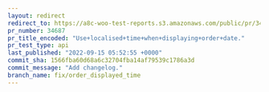 ```yaml
---
layout: redirect
redirect_to: https://a8c-woo-test-reports.s3.amazonaws.com/public/pr/34687/api/index.html
pr_number: 34687
pr_title_encoded: "Use+localised+time+when+displaying+order+date."
pr_test_type: api
last_published: "2022-09-15 05:52:55 +0000"
commit_sha: 1566fba60d68a6c32704fba14af79539c1786a3d
commit_message: "Add changelog."
branch_name: fix/order_displayed_time
---
```

